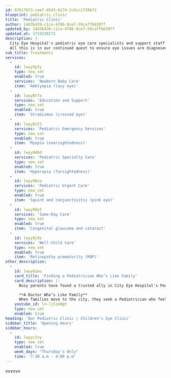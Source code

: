 ```yaml
---
id: 676176f3-cee7-4543-b174-2c5cc1739bf3
blueprint: pediatric_clinic
title: 'Pediatric Clinic'
author: 14d3b439-c1ca-4786-8ce7-59caffb630ff
updated_by: 14d3b439-c1ca-4786-8ce7-59caffb630ff
updated_at: 1719238273
description: |-
  City Eye Hospital's pediatric eye care specialists and support staff are committed to enabling you access to world-class eye care for your child, from early childhood all through adolescence and young adulthood. This is in our continued quest to Whether you are looking for pediatric eye care for an ongoing condition or a growing concern or want to confirm that your child’s vision development is on track, City Eye Hospital will deliver the care you need in a welcoming environment. 
  All this is in our continued quest to ensure eye issues are diagnosed and treated as early as possible. City Eye Hospital offers specialist treatment across a wide spectrum of common and complex childhood issues and conditions, including:
sub_title: Treatments
services:
  -
    id: lwyy5p5y
    type: new_set
    enabled: true
    services: 'Newborn Baby Care'
    item: 'Amblyopia (lazy eye)'
  -
    id: lwyy8tfa
    services: 'Education and Support'
    type: new_set
    enabled: true
    item: 'Strabismus (crossed eye)'
  -
    id: lwyy8z21
    services: 'Pediatric Emergency Services'
    type: new_set
    enabled: true
    item: 'Myopia (nearsightedness)'
  -
    id: lwyy946d
    services: 'Pediatric Specialty Care'
    type: new_set
    enabled: true
    item: 'Hyperopia (farsightedness)'
  -
    id: lwyy98xa
    services: 'Pediatric Urgent Care'
    type: new_set
    enabled: true
    item: 'Squint and conjunctivitis (pink eye)'
  -
    id: lwyy9dyt
    services: 'Same-Day Care'
    type: new_set
    enabled: true
    item: 'Congenital glaucoma and cataract'
  -
    id: lwyy9j9z
    services: 'Well-Child Care'
    type: new_set
    enabled: true
    item: 'Retinopathy prematurity (ROP)'
other_description:
  -
    id: lwyy61wu
    card_title: 'Finding a Pediatrician Who’s Like Family'
    card_description: |-
      Busy parents have found a trusted ally in City Eye Hospital's Pediatrician, who feel like an extension of the family. Discover how families have connected with Pediatrician who listen without judgment, communicate effectively, and provide the essential support they need.

      **A Doctor Who’s Like Family**
      When families move to the city, they seek a Pediatrician who feels like part of their own. At City Eye Hospital, they expand their support network with doctors who attentively listen to their concerns and diligently advocate for their eye health.
    youtube_id: ln-ljCoeNgY
    type: new_set
    enabled: true
heading: 'Our Pediatric Clinic | Children’s Eye Clinic'
sidebar_title: 'Opening Hours'
sidebar_hours:
  -
    id: lwyyc2vy
    type: new_set
    enabled: true
    week_days: "Thursday's Only"
    time: '7:30 a.m - 4:00 p.m'
---
```

vvvvvv